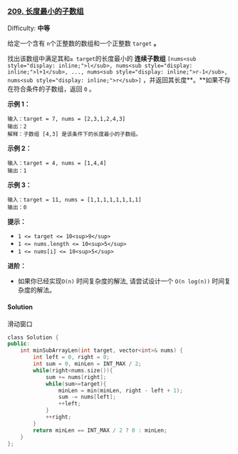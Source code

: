 ### [209\. 长度最小的子数组](https://leetcode-cn.com/problems/minimum-size-subarray-sum/)

Difficulty: **中等**


给定一个含有 `n`个正整数的数组和一个正整数 `target` **。**

找出该数组中满足其和`≥ target`的长度最小的 **连续子数组** `[nums<sub style="display: inline;">l</sub>, nums<sub style="display: inline;">l+1</sub>, ..., nums<sub style="display: inline;">r-1</sub>, nums<sub style="display: inline;">r</sub>]` ，并返回其长度**。**如果不存在符合条件的子数组，返回 `0` 。

**示例 1：**

```
输入：target = 7, nums = [2,3,1,2,4,3]
输出：2
解释：子数组 [4,3] 是该条件下的长度最小的子数组。
```

**示例 2：**

```
输入：target = 4, nums = [1,4,4]
输出：1
```

**示例 3：**

```
输入：target = 11, nums = [1,1,1,1,1,1,1,1]
输出：0
```

**提示：**

*   `1 <= target <= 10<sup>9</sup>`
*   `1 <= nums.length <= 10<sup>5</sup>`
*   `1 <= nums[i] <= 10<sup>5</sup>`

**进阶：**

*   如果你已经实现`O(n)` 时间复杂度的解法, 请尝试设计一个 `O(n log(n))` 时间复杂度的解法。


#### Solution

滑动窗口

```cpp
​class Solution {
public:
    int minSubArrayLen(int target, vector<int>& nums) {
        int left = 0, right = 0;
        int sum = 0, minLen = INT_MAX / 2;
        while(right<nums.size()){
            sum += nums[right];
            while(sum>=target){
                minLen = min(minLen, right - left + 1);
                sum -= nums[left];
                ++left;
            }
            ++right;
        }
        return minLen == INT_MAX / 2 ? 0 : minLen;
    }
};
```